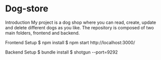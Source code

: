 # Dog-store

Introduction
My project is a dog shop where you can read, create, update and delete different dogs as you like.
The repository is composed of two main folders, frontend and backend.

Frontend Setup
$ npm install
$ npm start
http://localhost:3000/


Backend Setup
$ bundle install
$ shotgun --port=9292